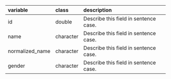 |variable        |class     |description                           |
|:---------------|:---------|:-------------------------------------|
|id              |double    |Describe this field in sentence case. |
|name            |character |Describe this field in sentence case. |
|normalized_name |character |Describe this field in sentence case. |
|gender          |character |Describe this field in sentence case. |
